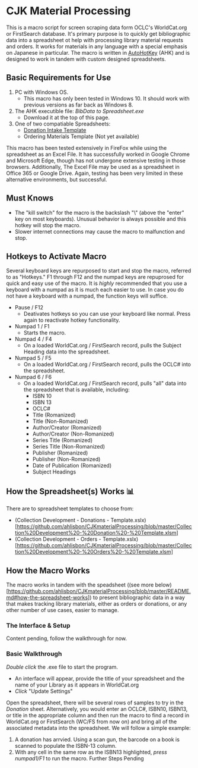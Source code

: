 # CJK Material Processing
This is a macro script for screen scraping data form OCLC's WorldCat.org or FirstSearch database. It's primary purpose is to quickly get bibliographic data into a spreadsheet ot help with processing library material requests and orders. It works for materials in any language with a special emphasis on Japanese in particular. The macro is written in [AutoHotKey](https://www.autohotkey.com/) (AHK) and is designed to work in tandem with custom designed spreadsheets.

## Basic Requirements for Use
1. PC with Windows OS.
   - This macro has only been tested in Windows 10. It should work with previous versions as far back as Windows 8.
2. The AHK executible file: *BibData to Spreadsheet.exe*
   - Download it at the top of this page.
3. One of two compatiable Spreadsheets:
   - [Donation Intake Template](https://github.com/ahlisbon/CJKmaterialProcessing/blob/master/Collection%20Development%20-%20Donation%20-%20Template.xlsm)
   - Ordering Materials Template (Not yet available)

This macro has been tested extensively in FireFox while using the spreadsheet as an Excel File. It has successfully worked in Google Chrome and Microsoft Edge, though has not undergone extensive testing in those browsers. Additionally, The Excel File may be used as a spreadsheet in Office 365 or Google Drive. Again, testing has been very limited in these alternative environments, but successful.

## Must Knows
- The "kill switch" for the macro is the backslash "\\" (above the "enter" key on most keyboards). Unusual behavior is always possible and this hotkey will stop the macro.
- Slower internet connections may cause the macro to malfunction and stop.

## Hotkeys to Activate Macro
Several keyboard keys are repurposed to start and stop the macro, referred to as "Hotkeys." F1 through F12 and the numpad keys are repuprosed for quick and easy use of the macro. It is *highly* recommended that you use a keyboard with a numpad as it is much each easier to use. In case you do not have a keyboard with a numpad, the function keys will suffice.

- Pause / F12
  - Deativates hotkeys so you can use your keyboard like normal. Press again to reactivate hotkey functionality.
- Numpad 1 / F1
  - Starts the macro.
- Numpad 4 / F4
  - On a loaded WorldCat.org / FirstSearch record, pulls the Subject Heading data into the spreadsheet.
- Numpad 5 / F5
  - On a loaded WorldCat.org / FirstSearch record, pulls the OCLC# into the spreadsheet.
- Numpad 6 / F6
  - On a loaded WorldCat.org / FirstSearch record, pulls "all" data into the spreadsheet that is available, including:
    - ISBN 10
    - ISBN 13
    - OCLC#
    - Title (Romanized)
    - Title (Non-Romanized)
    - Author/Creator (Romanized)
    - Author/Creator (Non-Romanized)
    - Series Title (Romanized)
    - Series Title (Non-Romanized)
    - Publisher (Romanized)
    - Publisher (Non-Romanized)
    - Date of Publication (Romanized)
    - Subject Headings

## How the Spreadsheet(s) Works 📊
There are to spreadsheet templates to choose from:
- (Collection Development - Donations - Template.xslx)[https://github.com/ahlisbon/CJKmaterialProcessing/blob/master/Collection%20Development%20-%20Donation%20-%20Template.xlsm]
- (Collection Development - Orders - Template.xslx)[https://github.com/ahlisbon/CJKmaterialProcessing/blob/master/Collection%20Development%20-%20Orders%20-%20Template.xlsm]

## How the Macro Works
The macro works in tandem with the speadsheet ((see more below)[https://github.com/ahlisbon/CJKmaterialProcessing/blob/master/README.md#how-the-spreadsheet-works]) to present bibliographic data in a way that makes tracking library materials, either as orders or donations, or any other number of use cases, easier to manage.

### The Interface & Setup
Content pending, follow the walkthrough for now.

### Basic Walkthrough
_Double click_ the .exe file to start the program.
- An interface will appear, provide the title of your spreadsheet and the name of your Library as it appears in WorldCat.org
- _Click_ "Update Settings"

Open the spreadsheet, there will be several rows of samples to try in the _Donation_ sheet. Alternatively, you would enter an OCLC#, ISBN10, ISBN13, or title in the appropriate column and then run the macro to find a record in WorldCat.org or FirstSearch (WC/FS from now on) and bring all of the associated metadata into the spreadsheet. We will follow a simple example:

1. A donation has arrvied. Using a scan gun, the barcode on a book is scanned to populate the ISBN-13 column.
2. With any cell in the same row as the ISBN13 highlighted, _press numpad1/F1_ to run the macro.
Further Steps Pending
